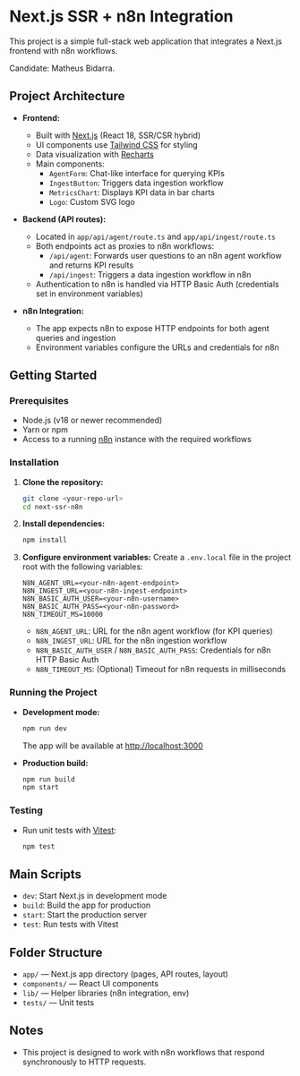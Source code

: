 # Next.js SSR + n8n Integration

This project is a simple full-stack web application that integrates a Next.js frontend with n8n workflows.

Candidate: Matheus Bidarra.

## Project Architecture

- **Frontend:**
  - Built with [Next.js](https://nextjs.org/) (React 18, SSR/CSR hybrid)
  - UI components use [Tailwind CSS](https://tailwindcss.com/) for styling
  - Data visualization with [Recharts](https://recharts.org/)
  - Main components:
    - `AgentForm`: Chat-like interface for querying KPIs
    - `IngestButton`: Triggers data ingestion workflow
    - `MetricsChart`: Displays KPI data in bar charts
    - `Logo`: Custom SVG logo

- **Backend (API routes):**
  - Located in `app/api/agent/route.ts` and `app/api/ingest/route.ts`
  - Both endpoints act as proxies to n8n workflows:
    - `/api/agent`: Forwards user questions to an n8n agent workflow and returns KPI results
    - `/api/ingest`: Triggers a data ingestion workflow in n8n
  - Authentication to n8n is handled via HTTP Basic Auth (credentials set in environment variables)

- **n8n Integration:**
  - The app expects n8n to expose HTTP endpoints for both agent queries and ingestion
  - Environment variables configure the URLs and credentials for n8n

## Getting Started

### Prerequisites
- Node.js (v18 or newer recommended)
- Yarn or npm
- Access to a running [n8n](https://n8n.io/) instance with the required workflows

### Installation
1. **Clone the repository:**
   ```sh
   git clone <your-repo-url>
   cd next-ssr-n8n
   ```
2. **Install dependencies:**
   ```sh
   npm install

   ```
3. **Configure environment variables:**
   Create a `.env.local` file in the project root with the following variables:
   ```env
   N8N_AGENT_URL=<your-n8n-agent-endpoint>
   N8N_INGEST_URL=<your-n8n-ingest-endpoint>
   N8N_BASIC_AUTH_USER=<your-n8n-username>
   N8N_BASIC_AUTH_PASS=<your-n8n-password>
   N8N_TIMEOUT_MS=10000
   ```
   - `N8N_AGENT_URL`: URL for the n8n agent workflow (for KPI queries)
   - `N8N_INGEST_URL`: URL for the n8n ingestion workflow
   - `N8N_BASIC_AUTH_USER` / `N8N_BASIC_AUTH_PASS`: Credentials for n8n HTTP Basic Auth
   - `N8N_TIMEOUT_MS`: (Optional) Timeout for n8n requests in milliseconds

### Running the Project
- **Development mode:**
  ```sh
  npm run dev
  ```
  The app will be available at [http://localhost:3000](http://localhost:3000)

- **Production build:**
  ```sh
  npm run build
  npm start
  ```

### Testing
- Run unit tests with [Vitest](https://vitest.dev/):
  ```sh
  npm test
  ```

## Main Scripts
- `dev`: Start Next.js in development mode
- `build`: Build the app for production
- `start`: Start the production server
- `test`: Run tests with Vitest

## Folder Structure
- `app/` — Next.js app directory (pages, API routes, layout)
- `components/` — React UI components
- `lib/` — Helper libraries (n8n integration, env)
- `tests/` — Unit tests

## Notes
- This project is designed to work with n8n workflows that respond synchronously to HTTP requests.